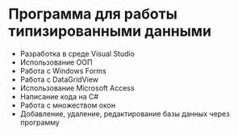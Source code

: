 # Программа для работы типизированными данными
<ul>
<li> Разработка в среде Visual Studio </li>
<li> Использование ООП </li>
<li> Работа с Windows Forms </li>
<li> Работа с DataGridView </li>
<li> Использование Microsoft Access  </li>
<li> Написание кода на C#  </li>
<li> Работа с множеством окон  </li>
<li> Добавление, удаление, редактирование базы данных через программу  </li>
</ul>